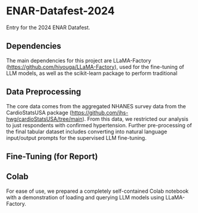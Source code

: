 # ENAR-Datafest-2024

Entry for the 2024 ENAR Datafest. 

## Dependencies 

The main dependencies for this project are LLaMA-Factory (https://github.com/hiyouga/LLaMA-Factory), used for the fine-tuning of LLM models, as well as the scikit-learn package to perform traditional 

## Data Preprocessing

The core data comes from the aggregated NHANES survey data from the CardioStatsUSA package (https://github.com/jhs-hwg/cardioStatsUSA/tree/main). From this data, we restricted our analysis to just respondents with confirmed hypertension. Further pre-processing of the final tabular dataset includes converting into natural language input/output prompts for the supervised LLM fine-tuning. 

## Fine-Tuning (for Report)


## Colab 
For ease of use, we prepared a completely self-contained Colab notebook with a demonstration of loading and querying LLM models using LLaMA-Factory. 
